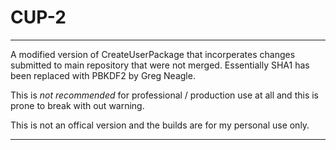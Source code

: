 # CUP-2

-----------

A modified version of CreateUserPackage that incorperates changes submitted to main repository that were not merged. Essentially SHA1 has been replaced with PBKDF2 by Greg Neagle.

This is *not recommended* for professional / production use at all and this is prone to break with out warning.

This is not an offical version and the builds are for my personal use only.

-----------
